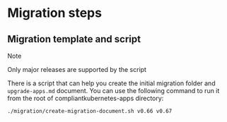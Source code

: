 # Migration steps

## Migration template and script

> [!NOTE]
> Only major releases are supported by the script

There is a script that can help you create the initial migration folder and `upgrade-apps.md` document. You can use the following command to run it from the root of compliantkubernetes-apps directory:

```bash
./migration/create-migration-document.sh v0.66 v0.67
```
